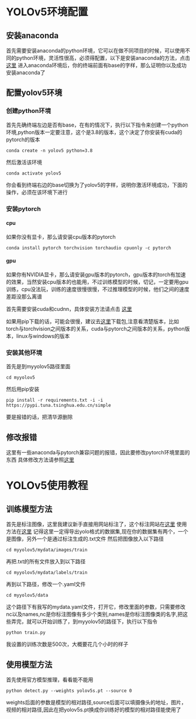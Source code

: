 # YOLOv5环境配置
## 安装anaconda
首先需要安装anaconda的python环境，它可以在做不同项目的时候，可以使用不同的python环境，灵活性很高，必须得配置，以下是安装anaconda的方法，点击[这里](https://blog.csdn.net/HowieXue/article/details/118442904)
进入anaconda环境后，你的终端前面有base的字样，那么证明你以及成功安装anaconda了
## 配置yolov5环境
### 创建python环境
首先先确终端左边是否有base，在有的情况下，执行以下指令来创建一个python环境,python版本一定要注意，这个是3.8的版本，这个决定了你安装有cuda的pytorch的版本
```
conda create -n yolov5 python=3.8
```
然后激活该环境
```
conda activate yolov5
```
你会看到终端右边的base切换为了yolov5的字样，说明你激活环境成功，下面的操作，必须在该环境下进行
### 安装pytorch
#### cpu
如果你没有显卡，那么请安装cpu版本的pytorch
```
conda install pytorch torchvision torchaudio cpuonly -c pytorch
```
#### gpu
如果你有NVIDIA显卡，那么请安装gpu版本的pytorch，gpu版本的torch有加速的效果，当然安装cpu版本的也能用，不过训练模型的时候，切记，一定要用gpu训练，cpu没法玩，训练的速度很慢很慢，不过推理模型的时候，他们之间的速度差距没那么离谱

首先需要安装cuda和cudnn，具体安装方法请点击 [这里](https://blog.csdn.net/qq_41664447/article/details/126914446)

如果用pip下载的话，可能会很慢，建议去[这里](https://download.pytorch.org/whl/torch_stable.html)下载包,注意看清楚版本，比如torch与torchvision之间版本的关系，cuda与pytorch之间版本的关系，python版本，linux与windows的版本

### 安装其他环境
首先是到myyolov5路径里面
```
cd myyolov5
```
然后用pip安装
```
pip install -r requirements.txt -i -i https://pypi.tuna.tsinghua.edu.cn/simple
```
要是报错的话，把清华源删除
## 修改报错
这里有一些anaconda与pytorch兼容问题的报错，因此要修改pytorch环境里面的东西
具体修改方法请参照[这里](https://blog.csdn.net/Thebest_jack/article/details/124723687)

# YOLOv5使用教程
## 训练模型方法
首先是标注图像，这里我建议新手直接用网站标注了，这个标注网站在[这里](https://www.makesense.ai/)
使用方法在[这里](https://blog.csdn.net/weixin_45192980/article/details/119338209)
记得这里一定得导出yolo格式的数据集,现在你的数据集有两个，一个是图像，另外一个是通过标注生成的.txt文件
然后把图像放入以下路径
```
cd myyolov5/mydata/images/train
```
再把.txt的所有文件放入到以下路径
```
cd myyolov5/mydata/labels/train
```
再到以下路径，修改一个.yaml文件
```
cd myyolov5/data
```

这个路径下有我写的mydata.yaml文件，打开它，修改里面的参数，只需要修改nc以及names,nc是你标注图像有多少个类别,names是你标注图像类的名字,把这些弄完，就可以开始训练了，到myyolov5的路径下，执行以下指令
```
python train.py
```
我设置的训练次数是500次，大概要花几个小时的样子
## 使用模型方法
首先使用官方模型推理，看看能不能用
```
python detect.py --weights yolov5s.pt --source 0
```
weights后面的参数是模型的相对路径,source后面可以填摄像头的地址，图片，视频的相对路径,因此在把yolov5s.pt换成你训练好的模型的相对路径能使用了
